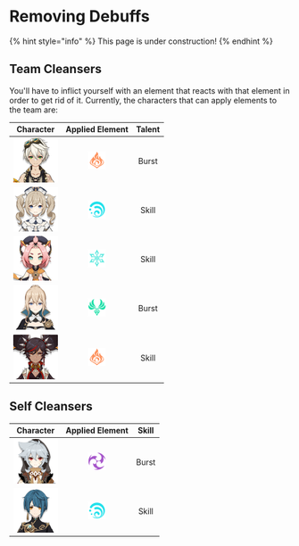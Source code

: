 # Removing Debuffs

{% hint style="info" %}
This page is under construction!
{% endhint %}

## Team Cleansers

You'll have to inflict yourself with an element that reacts with that element in order to get rid of it. Currently, the characters that can apply elements to the team are:

| Character | Applied Element | Talent |
| :---: | :---: | :---: |
| ![](../../.gitbook/assets/ui_avataricon_bennett.png)  | ![](../../.gitbook/assets/pyro_small.png)  | Burst |
| ![](../../.gitbook/assets/ui_avataricon_barbara.png)  | ![](../../.gitbook/assets/hydro_small.png)  | Skill |
| ![](../../.gitbook/assets/ui_avataricon_diona.png)  | ![](../../.gitbook/assets/cryo_small.png)  | Skill |
| ![](../../.gitbook/assets/ui_avataricon_jean.png)  | ![](../../.gitbook/assets/anemo_small.png)  | Burst |
| ![](../../.gitbook/assets/ui_avataricon_xinyan.png)  | ![](../../.gitbook/assets/pyro_small.png)  | Skill |

## Self Cleansers

| Character | Applied Element | Skill |
| :---: | :---: | :---: |
| ![](../../.gitbook/assets/ui_avataricon_razor.png)  | ![](../../.gitbook/assets/electro_small.png)  | Burst |
| ![](../../.gitbook/assets/ui_avataricon_xingqiu.png)  | ![](../../.gitbook/assets/hydro_small.png)  | Skill |

